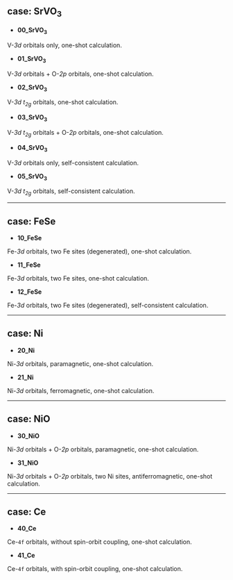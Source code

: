 ## case: SrVO<sub>3</sub>

* **00_SrVO<sub>3</sub>**

V-*3d* orbitals only, one-shot calculation.

* **01_SrVO<sub>3</sub>**

V-*3d* orbitals + O-*2p* orbitals, one-shot calculation.

* **02_SrVO<sub>3</sub>**

V-*3d* *t<sub>2g</sub>* orbitals, one-shot calculation.

* **03_SrVO<sub>3</sub>**

V-*3d* *t<sub>2g</sub>* orbitals + O-*2p* orbitals, one-shot calculation.

* **04_SrVO<sub>3</sub>**

V-*3d* orbitals only, self-consistent calculation.

* **05_SrVO<sub>3</sub>**

V-*3d* *t<sub>2g</sub>* orbitals, self-consistent calculation.

---

## case: FeSe

* **10_FeSe**

Fe-*3d* orbitals, two Fe sites (degenerated), one-shot calculation.

* **11_FeSe**

Fe-*3d* orbitals, two Fe sites, one-shot calculation.

* **12_FeSe**

Fe-*3d* orbitals, two Fe sites (degenerated), self-consistent calculation.

---

## case: Ni

* **20_Ni**

Ni-*3d* orbitals, paramagnetic, one-shot calculation.

* **21_Ni**

Ni-*3d* orbitals, ferromagnetic, one-shot calculation.

---

## case: NiO

* **30_NiO**

Ni-*3d* orbitals + O-*2p* orbitals, paramagnetic, one-shot calculation.

* **31_NiO**

Ni-*3d* orbitals + O-*2p* orbitals, two Ni sites, antiferromagnetic, one-shot calculation.

---

## case: Ce

* **40_Ce**

Ce-``4f`` orbitals, without spin-orbit coupling, one-shot calculation.

* **41_Ce**

Ce-``4f`` orbitals, with spin-orbit coupling, one-shot calculation.
